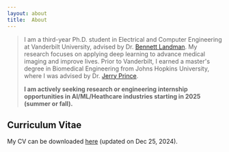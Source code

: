 ```yaml
---
layout: about
title:  About
---
```


> I am a third-year Ph.D. student in Electrical and Computer Engineering at Vanderbilt University, advised by Dr. [Bennett Landman](https://my.vanderbilt.edu/masi/people/bennett-landman-ph-d/). My research focuses on applying deep learning to advance medical imaging and improve lives. Prior to Vanderbilt, I earned a master's degree in Biomedical Engineering from Johns Hopkins University, where I was advised by Dr. [Jerry Prince](https://iacl.ece.jhu.edu/index.php?title=Prince). 
> 
> **I am actively seeking research or engineering internship opportunities in AI/ML/Heathcare industries starting in 2025 (summer or fall).**




## Curriculum Vitae
My CV can be downloaded [here](\assets\cv\CV_Chenyu_Gao.pdf) (updated on Dec 25, 2024).
